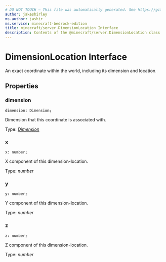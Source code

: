 ```yaml
---
# DO NOT TOUCH — This file was automatically generated. See https://github.com/mojang/minecraftapidocsgenerator to modify descriptions, examples, etc.
author: jakeshirley
ms.author: jashir
ms.service: minecraft-bedrock-edition
title: minecraft/server.DimensionLocation Interface
description: Contents of the @minecraft/server.DimensionLocation class.
---
```

# DimensionLocation Interface

An exact coordinate within the world, including its dimension and location.

## Properties

### **dimension**
`dimension: Dimension;`

Dimension that this coordinate is associated with.

Type: [*Dimension*](Dimension.md)

### **x**
`x: number;`

X component of this dimension-location.

Type: *number*

### **y**
`y: number;`

Y component of this dimension-location.

Type: *number*

### **z**
`z: number;`

Z component of this dimension-location.

Type: *number*
